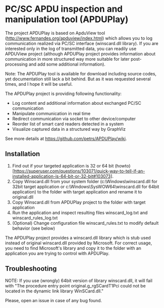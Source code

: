 PC/SC APDU inspection and manipulation tool (APDUPlay)
========

The project APDUPlay is based on ApduView tool (http://www.fernandes.org/apduview/index.html) which allows you to log communication realized via PC/SC interface (winscard.dll library). If you are interested only in the log of transmitted data, you can readily
use APDUView project (although APDUPlay project provides information about communication in more structured way more suitable for later post-processing and add some additional information).

Note: The APDUPlay tool is available for download including source codes, yet documentation still lack a bit behind. But as it was requested several times, and I hope it will be useful.

The APDUPlay project is providing following functionality: 
  * Log content and additional information about exchanged PC/SC communication
  * Manipulate communication in real time
  * Redirect communication via socket to other device/computer
  * Reorder list of smart card readers detected in a system
  * Visualize captured data in a structured way by GraphViz

See more details at https://github.com/petrs/APDUPlay/wiki.

##  Installation  
1. Find out if your targeted application is 32 or 64 bit (howto)[https://superuser.com/questions/103071/quick-way-to-tell-if-an-installed-application-is-64-bit-or-32-bit#103073]. 
1. Copy Winscard.dll from your system folder (c:\Windows\winscard.dll for 32bit target application or c:\Windows\SysWOW64\winscard.dll for 64bit application) to the folder with target application and rename it to original.dll
2. Copy Winscard.dll from APDUPlay project to the folder with target application
3. Run the application and inspect resulting files winscard_log.txt and winscard_rules_log.txt
4. (Optional) Change configuration file winscard_rules.txt to modify default behavior (see below)

The APDUPlay project provides a winscard.dll library which is stub used instead of original winscard.dll provided by Microsoft. For correct usage, you need to find  Microsoft's library and copy it to the folder with an application you are trying to control with APDUPlay. 

## Troubleshooting
NOTE: If you use (wrongly) 64bit version of library winscard.dll, it will fail with "The procedure entry point original.g_rgSCardT1Pci could not be located in the dynamic link library WinSCard.dll."  

Please, open an issue in case of any bug found. 


